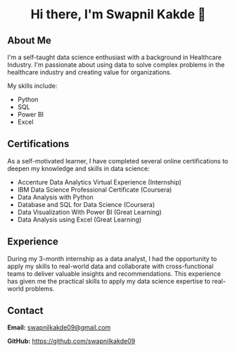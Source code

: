 <h1 align="center"> Hi there, I'm Swapnil Kakde 👋</h1>
<h2>About Me</h2>
<p>I'm a self-taught data science enthusiast with a background in Healthcare Industry. I'm passionate about using data to solve complex problems in the healthcare industry and creating value for organizations.</p>
<p>My skills include:</p>
<ul>
  <li>Python</li>
  <li>SQL</li>
  <li>Power BI</li>
  <li>Excel</li>
</ul>
<h2>Certifications</h2>
<p>As a self-motivated learner, I have completed several online certifications to deepen my knowledge and skills in data science:</p>
<ul>
  <li><a href="#"></a>  Accenture Data Analytics Virtual Experience (Internship)</li>
  <li><a href="#"></a>  IBM Data Science Professional Certificate (Coursera)</li>
  <li><a href="#"></a>  Data Analysis with Python</li>
  <li><a href="#"></a>  Database and SQL for Data Science (Coursera)</li>
  <li><a href="#"></a>  Data Visualization With Power BI (Great Learning)</li>
  <li><a href="#"></a>  Data Analysis using Excel (Great Learning)</li>
</ul>
<h2>Experience</h2>
<p>During my 3-month internship as a data analyst, I had the opportunity to apply my skills to real-world data and collaborate with cross-functional teams to deliver valuable insights and recommendations. This experience has given me the practical skills to apply my data science expertise to real-world problems.</p>
<h2>Contact</h2>
<strong>Email:</strong> <a href="mailto:example@example.com">swapnilkakde09@gmail.com</a>

<strong>GitHub:</strong> <a href="https://github.com/yourusername">https://github.com/swapnilkakde09
